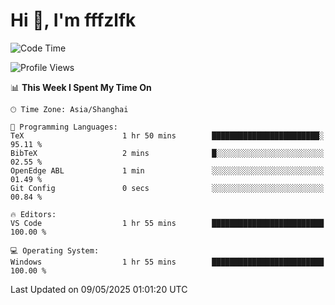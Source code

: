 # Hi 👋, I'm fffzlfk

<!--START_SECTION:waka-->
![Code Time](http://img.shields.io/badge/Code%20Time-1%2C295%20hrs%2046%20mins-blue)

![Profile Views](http://img.shields.io/badge/Profile%20Views-0-blue)

📊 **This Week I Spent My Time On** 

```text
🕑︎ Time Zone: Asia/Shanghai

💬 Programming Languages: 
TeX                      1 hr 50 mins        ████████████████████████░   95.11 % 
BibTeX                   2 mins              █░░░░░░░░░░░░░░░░░░░░░░░░   02.55 % 
OpenEdge ABL             1 min               ░░░░░░░░░░░░░░░░░░░░░░░░░   01.49 % 
Git Config               0 secs              ░░░░░░░░░░░░░░░░░░░░░░░░░   00.84 % 

🔥 Editors: 
VS Code                  1 hr 55 mins        █████████████████████████   100.00 % 

💻 Operating System: 
Windows                  1 hr 55 mins        █████████████████████████   100.00 % 
```


 Last Updated on 09/05/2025 01:01:20 UTC
<!--END_SECTION:waka-->
